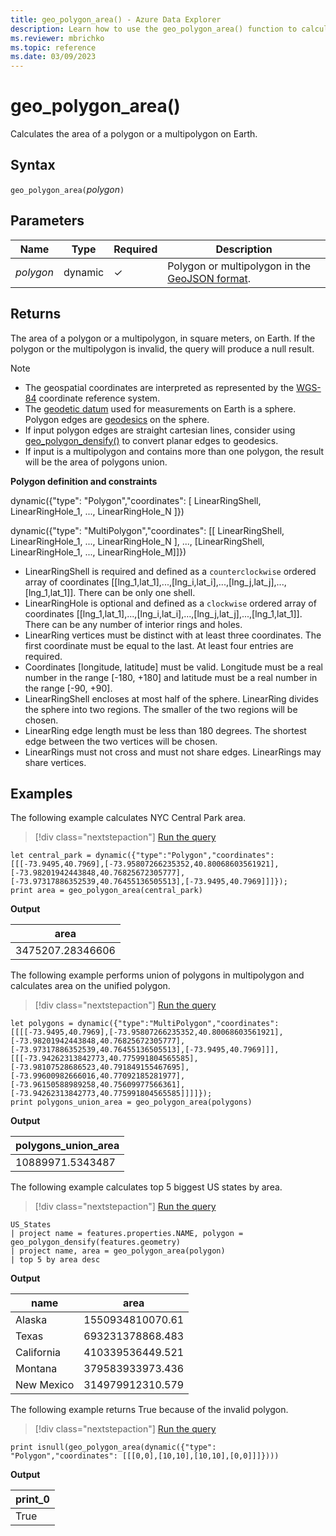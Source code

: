 ```yaml
---
title: geo_polygon_area() - Azure Data Explorer
description: Learn how to use the geo_polygon_area() function to calculate the area of a polygon or a multipolygon on Earth.
ms.reviewer: mbrichko
ms.topic: reference
ms.date: 03/09/2023
---
```

# geo_polygon_area()

Calculates the area of a polygon or a multipolygon on Earth.

## Syntax

`geo_polygon_area(`*polygon*`)`

## Parameters

|Name|Type|Required|Description|
|--|--|--|--|
| *polygon* | dynamic | &check; | Polygon or multipolygon in the [GeoJSON format](https://tools.ietf.org/html/rfc7946).|

## Returns

The area of a polygon or a multipolygon, in square meters, on Earth. If the polygon or the multipolygon is invalid, the query will produce a null result.

> [!NOTE]
>
> * The geospatial coordinates are interpreted as represented by the [WGS-84](https://earth-info.nga.mil/index.php?dir=wgs84&action=wgs84) coordinate reference system.
> * The [geodetic datum](https://en.wikipedia.org/wiki/Geodetic_datum) used for measurements on Earth is a sphere. Polygon edges are [geodesics](https://en.wikipedia.org/wiki/Geodesic) on the sphere.
> * If input polygon edges are straight cartesian lines, consider using [geo_polygon_densify()](geo-polygon-densify-function.md) to convert planar edges to geodesics.
> * If input is a multipolygon and contains more than one polygon, the result will be the area of polygons union.

**Polygon definition and constraints**

dynamic({"type": "Polygon","coordinates": [ LinearRingShell, LinearRingHole_1, ..., LinearRingHole_N ]})

dynamic({"type": "MultiPolygon","coordinates": [[ LinearRingShell, LinearRingHole_1, ..., LinearRingHole_N ], ..., [LinearRingShell, LinearRingHole_1, ..., LinearRingHole_M]]})

* LinearRingShell is required and defined as a `counterclockwise` ordered array of coordinates [[lng_1,lat_1],...,[lng_i,lat_i],...,[lng_j,lat_j],...,[lng_1,lat_1]]. There can be only one shell.
* LinearRingHole is optional and defined as a `clockwise` ordered array of coordinates [[lng_1,lat_1],...,[lng_i,lat_i],...,[lng_j,lat_j],...,[lng_1,lat_1]]. There can be any number of interior rings and holes.
* LinearRing vertices must be distinct with at least three coordinates. The first coordinate must be equal to the last. At least four entries are required.
* Coordinates [longitude, latitude] must be valid. Longitude must be a real number in the range [-180, +180] and latitude must be a real number in the range [-90, +90].
* LinearRingShell encloses at most half of the sphere. LinearRing divides the sphere into two regions. The smaller of the two regions will be chosen.
* LinearRing edge length must be less than 180 degrees. The shortest edge between the two vertices will be chosen.
* LinearRings must not cross and must not share edges. LinearRings may share vertices.

## Examples

The following example calculates NYC Central Park area.

> [!div class="nextstepaction"]
> <a href="https://dataexplorer.azure.com/clusters/help/databases/Samples?query=H4sIAAAAAAAAA02Py2rDMBBF9/0Ko1UCbpA0modS+g/dG2OEI4KpKxlVG1P6741rDFkN3Dlc7pljbcaYagnzsITy2bw3tzWFr2k8/ai6LlFd1Uee13tOqlVjzuU2pVDjt7p2XffKcPHOY+v0hT35vt0jFM2WyAIC2u0pWpOQBiTjrTkwsdp4Z50DcfLfQWKR2IJGZj4wBsMi9KhC8DvmEA0Q6u0c2POOvv89v70sZUq1CSWGh9Y95mHZTYYtOj1rn/8Au8DFaggBAAA=" target="_blank">Run the query</a>

```kusto
let central_park = dynamic({"type":"Polygon","coordinates":[[[-73.9495,40.7969],[-73.95807266235352,40.80068603561921],[-73.98201942443848,40.76825672305777],[-73.97317886352539,40.76455136505513],[-73.9495,40.7969]]]});
print area = geo_polygon_area(central_park)
```

**Output**

|area|
|---|
|3475207.28346606|

The following example performs union of polygons in multipolygon and calculates area on the unified polygon.

> [!div class="nextstepaction"]
> <a href="https://dataexplorer.azure.com/clusters/help/databases/Samples?query=H4sIAAAAAAAAA4WRzWrDMAyA73uKklMLXZFl669jjzDYfZQS2lACWRLS9BDG3n1qvbS7TReD9Fn+ZDXVuOi7Zjp17XnxujhObflZH5ZfxTj1VbEt3i7NWL9noFgXh64bjnVbjtW52H54PEvcWDJaJ9iIse3WOUUKgswYKRJeiwrAyhCJg2GYMUUIljClqElvPViRWDACiciMSQyiyt6KomUsEYXIBNdjxv567Dw566F7BH8BReINEDILComYSOkuE0AI1TUJM+dQskCUWNjunDGAmzMzBM79wGdSvxvsIc3B7VRNDSnPRgzmADFHvn/Bv3Ye36uXp36o28eu9pe27tp9OVSlr+1Udfvfyi21nLHVD9mabgXgAQAA" target="_blank">Run the query</a>

```kusto
let polygons = dynamic({"type":"MultiPolygon","coordinates":[[[[-73.9495,40.7969],[-73.95807266235352,40.80068603561921],[-73.98201942443848,40.76825672305777],[-73.97317886352539,40.76455136505513],[-73.9495,40.7969]]],[[[-73.94262313842773,40.775991804565585],[-73.98107528686523,40.791849155467695],[-73.99600982666016,40.77092185281977],[-73.96150588989258,40.75609977566361],[-73.94262313842773,40.775991804565585]]]]});
print polygons_union_area = geo_polygon_area(polygons)
```

**Output**

|polygons_union_area|
|---|
|10889971.5343487|

The following example calculates top 5 biggest US states by area.

> [!div class="nextstepaction"]
> <a href="https://dataexplorer.azure.com/clusters/help/databases/Samples?query=H4sIAAAAAAAAAwsNjg8uSSxJLeaqUSgoys9KTS5RyEvMTVWwVUhLTSwpLUot1gOKF6QWlWQCmX6Ovq46CgX5OZXp+XlANemp+fFQXnxKal5xZlqlBlwfUDI3taSoUhPNbB2FxKLURDTdICENKAekoSS/QMFUIakSojYltTgZAArmjpSrAAAA" target="_blank">Run the query</a>

```kusto
US_States
| project name = features.properties.NAME, polygon = geo_polygon_densify(features.geometry)
| project name, area = geo_polygon_area(polygon)
| top 5 by area desc
```

**Output**

|name|area|
|---|---|
|Alaska|1550934810070.61|
|Texas|693231378868.483|
|California|410339536449.521|
|Montana|379583933973.436|
|New Mexico|314979912310.579|

The following example returns True because of the invalid polygon.

> [!div class="nextstepaction"]
> <a href="https://dataexplorer.azure.com/clusters/help/databases/Samples?query=H4sIAAAAAAAAAysoyswrUcgszivNydFIT82PL8jPqUzPz4tPLEpN1EipzEvMzUzWqFYqqSxIVbJSUAqASCvpKCXn5xelZOYllqQWAyWio6MNdAxidaINDXQMkWmQaGxsraamJgCVD2IfawAAAA==" target="_blank">Run the query</a>

```kusto
print isnull(geo_polygon_area(dynamic({"type": "Polygon","coordinates": [[[0,0],[10,10],[10,10],[0,0]]]})))
```

**Output**

|print_0|
|---|
|True|
